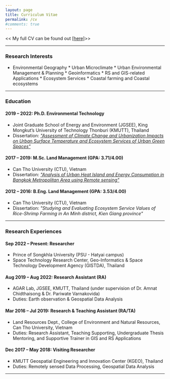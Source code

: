```yaml
---
layout: page
title: Curriculum Vitae
permalink: /cv
#comments: true
---
```


<< My full CV can be found out <a href="https://docs.google.com/document/d/1WfDsR307eWinxXHo8zVZfSaO4xPcsedD/edit?usp=sharing&ouid=110358112673854373714&rtpof=true&sd=true"> [here]</a>>>


<hr>

### Research Interests
* Environmental Geography * Urban Microclimate * Urban Environmental Management & Planning * Geoinformatics * RS and GIS-related Applications * Ecosystem Services * Coastal farming and Coastal ecosystems 

<hr>

### Education  
#### 2019 – 2022: Ph.D. Environmental Technology
* Joint Graduate School of Energy and Environment (JGSEE), King Mongkut’s University of Technology Thonburi (KMUTT), Thailand
* Dissertation: <i>["Assessment of Climate Change and Urbanization Impacts on Urban Surface Temperature and Ecosystem Services of Urban Green Spaces"](https://www.researchgate.net/project/Assessment-of-Climate-Change-and-Urbanization-Impacts-on-Urban-Surface-Temperature-and-Ecosystem-Services-of-Urban-Green-Spaces)</i>

#### 2017 – 2019: M.Sc. Land Management (GPA: 3.71/4.00) 
* Can Tho University (CTU), Vietnam
* Dissertation: <i>["Analysis of Urban Heat Island and Energy Consumption in Bangkok Metropolitan Area using Remote sensing"](https://www.researchgate.net/project/Analysis-of-urban-heat-island-and-energy-consumption-in-Bangkok-Metropolitan-Area-using-remote-sensing)</i> 

#### 2012 – 2016: B.Eng. Land Management (GPA: 3.53/4.00) 
* Can Tho University (CTU), Vietnam
* Dissertation: <i>"Studying and Evaluating Ecosystem Service Values of Rice-Shrimp Farming in An Minh district, Kien Giang province" </i>

<hr>

### Research Experiences

#### Sep 2022 – Present: Researcher 
* Prince of Songkhla University (PSU - Hatyai campus) 
* Space Technology Research Center, Geo-Informatics & Space Technology Development Agency (GISTDA), Thailand

#### Aug 2019 – Aug 2022: Research Assistant (RA) 
* AGAR Lab, JGSEE, KMUTT, Thailand (under supervision of Dr. Amnat Chidthaisong & Dr. Pariwate Varnakovida)
* Duties: Earth observation & Geospatial Data Analysis

#### Mar 2016 – Jul 2019: Research & Teaching Assistant (RA/TA)
* Land Resources Dept., College of Environment and Natural Resources, Can Tho University, Vietnam 
* Duties: Research Assistant, Teaching Supporting, Undergraduate Thesis Mentoring, and Supportive Trainer in GIS and RS Applications

#### Dec 2017 – May 2018: Visiting Researcher
* KMUTT Geospatial Engineering and Innovation Center (KGEO), Thailand 
* Duties: Remotely sensed Data Processing, Geospatial Data Analysis 
 
<hr>